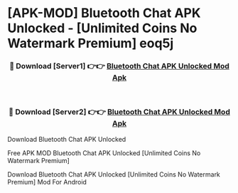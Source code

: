 # [APK-MOD] Bluetooth Chat APK Unlocked - [Unlimited Coins No Watermark Premium] eoq5j



<div align="center">
<h3>🔴 Download [Server1] 👉👉 <a href="https://momento.my/?title=Bluetooth_Chat_APK_Unlocked">Bluetooth Chat APK Unlocked Mod Apk</a></h3><br>

<h3>🔴 Download [Server2] 👉👉 <a href="https://momento.my/?title=Bluetooth_Chat_APK_Unlocked">Bluetooth Chat APK Unlocked Mod Apk</a></h3>
</div>



Download Bluetooth Chat APK Unlocked 

Free APK MOD Bluetooth Chat APK Unlocked [Unlimited Coins No Watermark Premium]

Download Bluetooth Chat APK Unlocked [Unlimited Coins No Watermark Premium] Mod For Android
